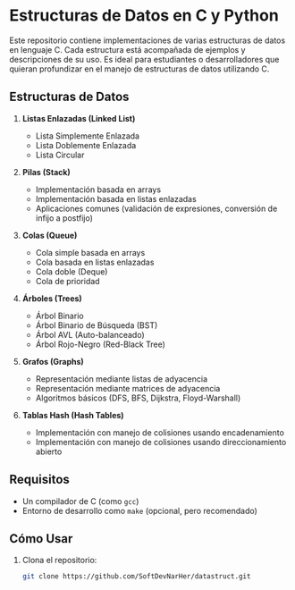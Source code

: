 # Estructuras de Datos en C y Python

Este repositorio contiene implementaciones de varias estructuras de datos en lenguaje C. Cada estructura está acompañada de ejemplos y descripciones de su uso. Es ideal para estudiantes o desarrolladores que quieran profundizar en el manejo de estructuras de datos utilizando C.

## Estructuras de Datos

1. **Listas Enlazadas (Linked List)**
   - Lista Simplemente Enlazada
   - Lista Doblemente Enlazada
   - Lista Circular

2. **Pilas (Stack)**
   - Implementación basada en arrays
   - Implementación basada en listas enlazadas
   - Aplicaciones comunes (validación de expresiones, conversión de infijo a postfijo)

3. **Colas (Queue)**
   - Cola simple basada en arrays
   - Cola basada en listas enlazadas
   - Cola doble (Deque)
   - Cola de prioridad

4. **Árboles (Trees)**
   - Árbol Binario
   - Árbol Binario de Búsqueda (BST)
   - Árbol AVL (Auto-balanceado)
   - Árbol Rojo-Negro (Red-Black Tree)

5. **Grafos (Graphs)**
   - Representación mediante listas de adyacencia
   - Representación mediante matrices de adyacencia
   - Algoritmos básicos (DFS, BFS, Dijkstra, Floyd-Warshall)

6. **Tablas Hash (Hash Tables)**
   - Implementación con manejo de colisiones usando encadenamiento
   - Implementación con manejo de colisiones usando direccionamiento abierto

## Requisitos

- Un compilador de C (como `gcc`)
- Entorno de desarrollo como `make` (opcional, pero recomendado)

## Cómo Usar

1. Clona el repositorio:
   ```bash
   git clone https://github.com/SoftDevNarHer/datastruct.git
